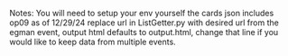 Notes:
You will need to setup your env yourself
the cards json includes op09 as of 12/29/24
replace url in ListGetter.py with desired url from the egman event, output html defaults to output.html, change that line if you would like to keep data from multiple events. 
